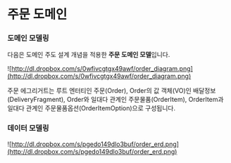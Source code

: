 # 주문 도메인

### 도메인 모델링

다음은 도메인 주도 설계 개념을 적용한 **주문 도메인 모델**입니다.

![http://dl.dropbox.com/s/0wfivcgtgx49awf/order_diagram.png](http://dl.dropbox.com/s/0wfivcgtgx49awf/order_diagram.png)

주문 에그리거트는 루트 엔터티인 주문(Order), Order의 값 객체(VO)인 배달정보(DeliveryFragment), Order와 일대다 관계인 주문물품(OrderItem), OrderItem과 일대다 관계인 주문물품옵션(OrderItemOption)으로 구성됩니다.

### 데이터 모델링

![http://dl.dropbox.com/s/pgedo149dlo3buf/order_erd.png](http://dl.dropbox.com/s/pgedo149dlo3buf/order_erd.png)
